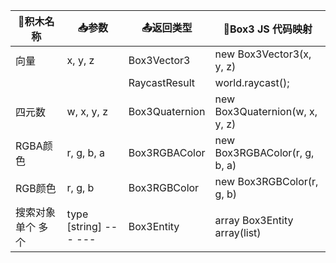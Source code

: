 | 🧱积木名称             | 📥参数                          | 📤返回类型                                              | 📡Box3 JS 代码映射                                                                           |
| ------------------ | ----------------------------- | --------------------------------------------------- | ---------------------------------------------------------------------------------------- |
| 向量                 | x, y, z                       | Box3Vector3                                         | new Box3Vector3(x, y, z)                                                                 |
|                    |                               | RaycastResult                                       | world.raycast();                                                                         |
| 四元数                | w, x, y, z                    | Box3Quaternion                                      | new Box3Quaternion(w, x, y, z)                                                           |
| RGBA颜色             | r, g, b, a                    | Box3RGBAColor                                       | new Box3RGBAColor(r, g, b, a)                                                            |
| RGB颜色              | r, g, b                       | Box3RGBColor                                        | new Box3RGBColor(r, g, b)                                                                |
| 搜索对象     单个     多个 | type [string]     ---     --- | Box3Entity  |  array     Box3Entity     array(list) | world.querySelector(type)     world.querySelector(type)     world.querySelectorAll(type) |


